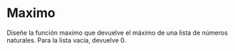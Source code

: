 # Maximo

Diseñe la función maximo que devuelve el máximo de una lista de números naturales. Para la lista vacía, devuelve 0.